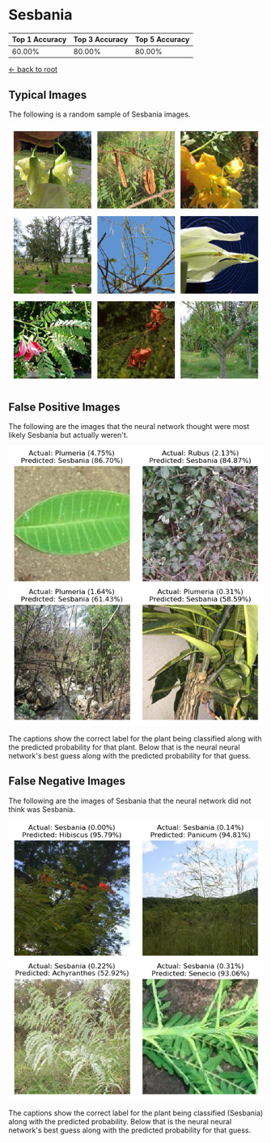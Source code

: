
# Sesbania

| Top 1 Accuracy | Top 3 Accuracy | Top 5 Accuracy | 
| --- | --- | --- |
| 60.00% | 80.00% | 80.00% | 

[← back to root](https://github.com/HACC2018/ohia.ai#results)

## Typical Images
The following is a random sample of Sesbania images.
<p align="center"> <img src="../../../figures/typical/Sesbania.png?raw=true"> </p>

## False Positive Images
The following are the images that the neural network thought were most likely Sesbania but actually weren't.  
<p align="center"> <img src="../../../figures/false_positives/Sesbania.png?raw=true"> </p>
The captions show the correct label for the plant being classified along with the predicted probability for that plant.  Below that is the neural neural network's best guess along with the predicted probability for that guess.

## False Negative Images
The following are the images of Sesbania that the neural network did not think was Sesbania.  
<p align="center"> <img src="../../../figures/false_negatives/Sesbania.png?raw=true"> </p>
The captions show the correct label for the plant being classified (Sesbania) along with the predicted probability.  Below that is the neural neural network's best guess along with the predicted probability for that guess.
